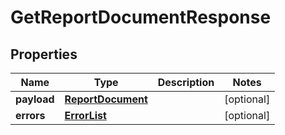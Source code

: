 
# GetReportDocumentResponse

## Properties
Name | Type | Description | Notes
------------ | ------------- | ------------- | -------------
**payload** | [**ReportDocument**](ReportDocument.md) |  |  [optional]
**errors** | [**ErrorList**](ErrorList.md) |  |  [optional]



